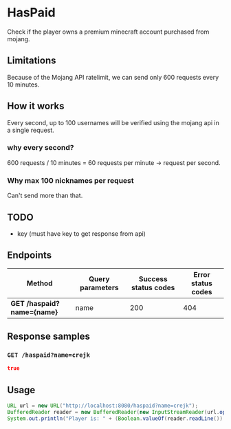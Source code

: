 # HasPaid
Check if the player owns a premium minecraft account purchased from mojang.

## Limitations
Because of the Mojang API ratelimit, we can send only 600 requests every 10 minutes.

## How it works
Every second, up to 100 usernames will be verified using the mojang api in a single request.

### why every second?
600 requests / 10 minutes = 60 requests per minute -> request per second.

### Why max 100 nicknames per request
Can't send more than that.

## TODO
- key (must have key to get response from api)

## Endpoints

| Method                                | Query parameters      | Success status codes   | Error status codes |
| ------------------------------------- | --------------------- | ---------------------  | ------------------ |
| **GET  /haspaid?name={name}**         | name                  | 200                    | 404                |

## Response samples

### `GET /haspaid?name=crejk`
```json
true
```

## Usage
```java
URL url = new URL("http://localhost:8080/haspaid?name=crejk");
BufferedReader reader = new BufferedReader(new InputStreamReader(url.openStream()));
System.out.println("Player is: " + (Boolean.valueOf(reader.readLine()) ? "cool" : "vocan"));
```

